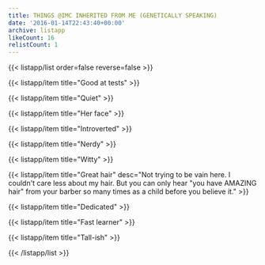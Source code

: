 ```yaml
---
title: THINGS @IMC INHERITED FROM ME (GENETICALLY SPEAKING)
date: '2016-01-14T22:43:40+00:00'
archive: listapp
likeCount: 16
relistCount: 1
---
```


<!--more-->

{{< listapp/list order=false reverse=false >}}

   {{< listapp/item title="Good at tests" >}}

   {{< listapp/item title="Quiet" >}}

   {{< listapp/item title="Her face" >}}

   {{< listapp/item title="Introverted" >}}

   {{< listapp/item title="Nerdy" >}}

   {{< listapp/item title="Witty" >}}

   {{< listapp/item title="Great hair"
      desc="Not trying to be vain here. I couldn't care less about my hair. But you can only hear \"you have AMAZING hair\" from your barber so many times as a child before you believe it." >}}

   {{< listapp/item title="Dedicated" >}}

   {{< listapp/item title="Fast learner" >}}

   {{< listapp/item title="Tall-ish" >}}

{{< /listapp/list >}}
